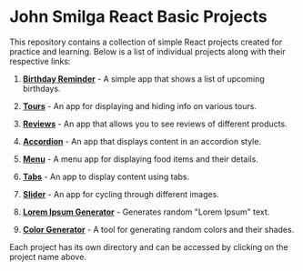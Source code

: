 # John Smilga React Basic Projects

This repository contains a collection of simple React projects created for practice and learning. Below is a list of individual projects along with their respective links:

01. [**Birthday Reminder**](01-Birthday-reminder) - A simple app that shows a list of upcoming birthdays.

02. [**Tours**](02-Tours) - An app for displaying and hiding info on various tours.

03. [**Reviews**](03-Reviews) - An app that allows you to see reviews of different products.

04. [**Accordion**](04-Accordion) - An app that displays content in an accordion style.

05. [**Menu**](05-Menu) - A menu app for displaying food items and their details.

06. [**Tabs**](06-Tabs) - An app to display content using tabs.

07. [**Slider**](07-Slider) - An app for cycling through different images.

08. [**Lorem Ipsum Generator**](08-lorem-ipsum) - Generates random "Lorem Ipsum" text.

09. [**Color Generator**](09-Color-generator) - A tool for generating random colors and their shades.

Each project has its own directory and can be accessed by clicking on the project name above.


